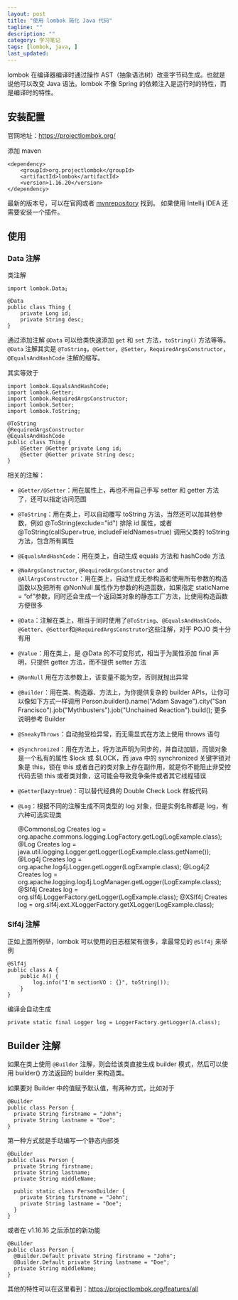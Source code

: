 ```yaml
---
layout: post
title: "使用 lombok 简化 Java 代码"
tagline: ""
description: ""
category: 学习笔记
tags: [lombok, java, ]
last_updated:
---
```


lombok 在编译器编译时通过操作 AST（抽象语法树）改变字节码生成。也就是说他可以改变 Java 语法。lombok 不像 Spring 的依赖注入是运行时的特性，而是编译时的特性。

## 安装配置
官网地址：<https://projectlombok.org/>

添加 maven

    <dependency>
        <groupId>org.projectlombok</groupId>
        <artifactId>lombok</artifactId>
        <version>1.16.20</version>
    </dependency>

最新的版本号，可以在官网或者 [mvnrepository](http://mvnrepository.com/artifact/org.projectlombok/lombok) 找到。 如果使用 Intellij IDEA 还需要安装一个插件。

## 使用

### Data 注解
类注解

```
import lombok.Data;

@Data
public class Thing {
    private Long id;
    private String desc;
}
```

通过添加注解 `@Data` 可以给类快速添加 `get` 和 `set` 方法，`toString()` 方法等等。 `@Data` 注解其实是 `@ToString`，`@Getter`，`@Setter`，`RequiredArgsConstructor`，`@EqualsAndHashCode` 注解的缩写。

其实等效于

```
import lombok.EqualsAndHashCode;
import lombok.Getter;
import lombok.RequiredArgsConstructor;
import lombok.Setter;
import lombok.ToString;

@ToString
@RequiredArgsConstructor
@EqualsAndHashCode
public class Thing {
    @Setter @Getter private Long id;
    @Setter @Getter private String desc;
}
```

相关的注解：

- `@Getter/@Setter`：用在属性上，再也不用自己手写 setter 和 getter 方法了，还可以指定访问范围
- `@ToString`：用在类上，可以自动覆写 toString 方法，当然还可以加其他参数，例如 @ToString(exclude="id") 排除 id 属性，或者 @ToString(callSuper=true, includeFieldNames=true) 调用父类的 toString 方法，包含所有属性
- `@EqualsAndHashCode`：用在类上，自动生成 equals 方法和 hashCode 方法
- `@NoArgsConstructor`, `@RequiredArgsConstructor` and `@AllArgsConstructor`：用在类上，自动生成无参构造和使用所有参数的构造函数以及把所有 @NonNull 属性作为参数的构造函数，如果指定 staticName = “of”参数，同时还会生成一个返回类对象的静态工厂方法，比使用构造函数方便很多
- `@Data`：注解在类上，相当于同时使用了`@ToString`、`@EqualsAndHashCode`、`@Getter`、`@Setter`和`@RequiredArgsConstrutor`这些注解，对于 POJO 类十分有用
- `@Value`：用在类上，是 @Data 的不可变形式，相当于为属性添加 final 声明，只提供 getter 方法，而不提供 setter 方法
- `@NonNull` 用在方法参数上，该变量不能为空，否则就抛出异常
- `@Builder`：用在类、构造器、方法上，为你提供复杂的 builder APIs，让你可以像如下方式一样调用 Person.builder().name("Adam Savage").city("San Francisco").job("Mythbusters").job("Unchained Reaction").build(); 更多说明参考 Builder
- `@SneakyThrows`：自动抛受检异常，而无需显式在方法上使用 throws 语句
- `@Synchronized`：用在方法上，将方法声明为同步的，并自动加锁，而锁对象是一个私有的属性 $lock 或 $LOCK，而 java 中的 synchronized 关键字锁对象是 this，锁在 this 或者自己的类对象上存在副作用，就是你不能阻止非受控代码去锁 this 或者类对象，这可能会导致竞争条件或者其它线程错误
- `@Getter`(lazy=true)：可以替代经典的 Double Check Lock 样板代码
- `@Log`：根据不同的注解生成不同类型的 log 对象，但是实例名称都是 log，有六种可选实现类

    @CommonsLog Creates log = org.apache.commons.logging.LogFactory.getLog(LogExample.class);
    @Log Creates log = java.util.logging.Logger.getLogger(LogExample.class.getName());
    @Log4j Creates log = org.apache.log4j.Logger.getLogger(LogExample.class);
    @Log4j2 Creates log = org.apache.logging.log4j.LogManager.getLogger(LogExample.class);
    @Slf4j Creates log = org.slf4j.LoggerFactory.getLogger(LogExample.class);
    @XSlf4j Creates log = org.slf4j.ext.XLoggerFactory.getXLogger(LogExample.class);

### Slf4j 注解
正如上面所例举，lombok 可以使用的日志框架有很多，拿最常见的 `@Slf4j` 来举例

    @Slf4j
    public class A {
        public A() {
            log.info("I'm sectionVO : {}", toString());
        }
    }

编译会自动生成

    private static final Logger log = LoggerFactory.getLogger(A.class);

## Builder 注解
如果在类上使用 `@Builder` 注解，则会给该类直接生成 builder 模式，然后可以使用 builder() 方法返回的 builder 来构造类。

如果要对 Builder 中的值赋予默认值，有两种方式，比如对于

    @Builder
    public class Person {
      private String firstname = "John";
      private String lastname = "Doe";
    }

第一种方式就是手动编写一个静态内部类

    @Builder
    public class Person {
      private String firstname;
      private String lastname;
      private String middleName;

      public static class PersonBuilder {
        private String firstname = "John";
        private String lastname = "Doe";
      }
    }

或者在 v1.16.16 之后添加的新功能

    @Builder
    public class Person {
      @Builder.Default private String firstname = "John";
      @Builder.Default private String lastname = "Doe";
      private String middleName;
    }

其他的特性可以在这里看到：<https://projectlombok.org/features/all>

